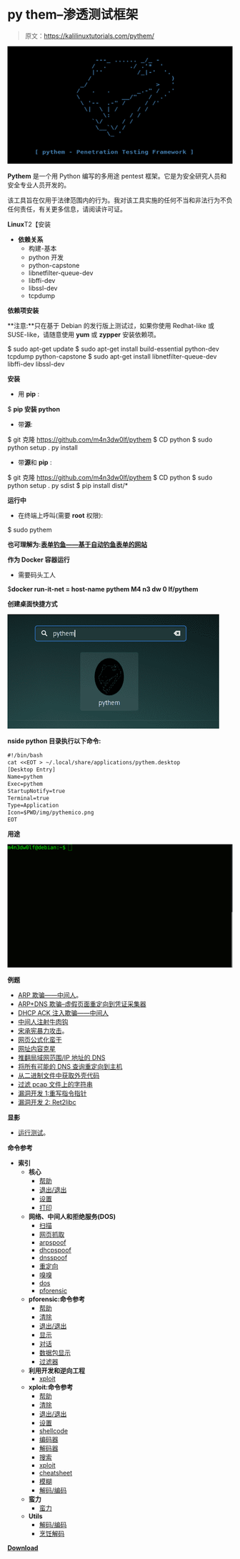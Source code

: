 # py them–渗透测试框架

> 原文：<https://kalilinuxtutorials.com/pythem/>

[![Pythem – Penetration Testing Framework](img//e8dc7c3119f9dc7d6c14b65ba039f469.png "Pythem – Penetration Testing Framework")](https://1.bp.blogspot.com/-bVrw9bGFcAQ/XwdD6ShHX1I/AAAAAAAAG1o/aiWQNdhVHakq6O7xBtruLQZKWyTfrqNjQCLcBGAsYHQ/s1600/pythem%25281%2529.png)

**Pythem** 是一个用 Python 编写的多用途 pentest 框架。它是为安全研究人员和安全专业人员开发的。

该工具旨在仅用于法律范围内的行为。我对该工具实施的任何不当和非法行为不负任何责任，有关更多信息，请阅读许可证。

**Linux**T2【安装

*   **依赖关系**
    *   构建-基本
    *   python 开发
    *   python-capstone
    *   libnetfilter-queue-dev
    *   libffi-dev
    *   libssl-dev
    *   tcpdump

**依赖项安装**

**注意:**只在基于 Debian 的发行版上测试过，如果你使用 Redhat-like 或 SUSE-like，请随意使用 **yum** 或 **zypper** 安装依赖项。

$ sudo apt-get update
$ sudo apt-get install build-essential python-dev tcpdump python-capstone
$ sudo apt-get install libnetfilter-queue-dev libffi-dev libssl-dev

**安装**

*   用 **pip** :

$ **pip 安装 python**

*   带**源**:

$ git 克隆 https://github.com/m4n3dw0lf/pythem
$ CD python
$ sudo python setup . py install

*   带**源**和 **pip** :

$ git 克隆 https://github.com/m4n3dw0lf/pythem
$ CD python
$ sudo python setup . py sdist
$ pip install dist/*

**运行中**

*   在终端上呼叫(需要 **root** 权限):

$ sudo pythem

**也可理解为:[表单钓鱼——基于自动钓鱼表单的网站](https://kalilinuxtutorials.com/formphish/)**

**作为 Docker 容器运行**

*   需要码头工人

$**docker run-it-net = host-name pythem M4 n3 dw 0 lf/pythem**

**创建桌面快捷方式**

![](img//fc70fb712490417b239a73e96bfbc29f.png)

**nside python 目录执行以下命令:**

```
#!/bin/bash
cat <<EOT > ~/.local/share/applications/pythem.desktop
[Desktop Entry]
Name=pythem
Exec=pythem
StartupNotify=true
Terminal=true
Type=Application
Icon=$PWD/img/pythemico.png
EOT 
```

**用途**

![](img//d0663629cdc6694ad7e807f788d3eea9.png)

**例题**

*   [ARP 欺骗——中间人](https://github.com/m4n3dw0lf/pythem/wiki/Examples#arp-spoofing---man-in-the-middle)。
*   [ARP+DNS 欺骗–虚假页面重定向到凭证采集器](https://github.com/m4n3dw0lf/pythem/wiki/Examples#arpdns-spoof---fake-page-redirect-to-credential-harvester)
*   [DHCP ACK 注入欺骗——中间人](https://github.com/m4n3dw0lf/pythem/wiki/Examples#man-in-the-middle-dhcp-spoofing---dhcp-ack-injection)
*   [中间人注射牛肉钩](https://github.com/m4n3dw0lf/pythem/wiki/Examples#inject-beef-hook)
*   [宋承宪暴力攻击](https://github.com/m4n3dw0lf/pythem/wiki/Examples#ssh-brute-force-attack)。
*   [网页公式化蛮干](https://github.com/m4n3dw0lf/pythem/wiki/Examples#web-page-formulary-brute-force)
*   [网址内容克星](https://github.com/m4n3dw0lf/pythem/wiki/Examples#url-content-buster)
*   [推翻局域网范围/IP 地址的 DNS](https://github.com/m4n3dw0lf/pythem/wiki/Examples#overthrow-the-dns-of-lan-rangeip-address)
*   [将所有可能的 DNS 查询重定向到主机](https://github.com/m4n3dw0lf/pythem/wiki/Examples#redirect-all-possible-dns-queries-to-host)
*   [从二进制文件中获取外壳代码](https://github.com/m4n3dw0lf/pythem/wiki/Examples#get-shellcode-from-binary)
*   [过滤 pcap 文件上的字符串](https://github.com/m4n3dw0lf/pythem/wiki/Examples#filter-strings-on-pcap-files)
*   [漏洞开发 1:重写指令指针](https://github.com/m4n3dw0lf/pythem/wiki/Exploit-development#exploit-development-1-overwriting-instruction-pointer)
*   [漏洞开发 2: Ret2libc](https://github.com/m4n3dw0lf/pythem/wiki/Exploit-development#exploit-development-2-ret2libc)

**显影**

*   [运行测试](https://github.com/m4n3dw0lf/pythem/wiki/Developing#running-tests)。

**命令参考**

*   **索引**
    *   **核心**
        *   [帮助](https://github.com/m4n3dw0lf/pythem/wiki/Commands-Reference#help)
        *   [退出/退出](https://github.com/m4n3dw0lf/pythem/wiki/Commands-Reference#exitquit)
        *   [设置](https://github.com/m4n3dw0lf/pythem/wiki/Commands-Reference#set)
        *   [打印](https://github.com/m4n3dw0lf/pythem/wiki/Commands-Reference#print)
    *   **网络、中间人和拒绝服务(DOS)**
        *   [扫描](https://github.com/m4n3dw0lf/pythem/wiki/Commands-Reference#scan)
        *   [网页抓取](https://github.com/m4n3dw0lf/pythem/wiki/Commands-Reference#webcrawl)
        *   [arpspoof](https://github.com/m4n3dw0lf/pythem/wiki/Commands-Reference#arpspoof)
        *   [dhcpspoof](https://github.com/m4n3dw0lf/pythem/wiki/Commands-Reference#dhcpspoof)
        *   [dnsspoof](https://github.com/m4n3dw0lf/pythem/wiki/Commands-Reference#dnsspoof)
        *   [重定向](https://github.com/m4n3dw0lf/pythem/wiki/Commands-Reference#redirect)
        *   [嗅嗅](https://github.com/m4n3dw0lf/pythem/wiki/Commands-Reference#sniff)
        *   [dos](https://github.com/m4n3dw0lf/pythem/wiki/Commands-Reference#dos)
        *   [pforensic](https://github.com/m4n3dw0lf/pythem/wiki/Commands-Reference#pforensic)
    *   **pforensic:命令参考**
        *   [帮助](https://github.com/m4n3dw0lf/pythem/wiki/Commands-Reference#help-1)
        *   [清除](https://github.com/m4n3dw0lf/pythem/wiki/Commands-Reference#clear)
        *   [退出/退出](https://github.com/m4n3dw0lf/pythem/wiki/Commands-Reference#exitquit-1)
        *   [显示](https://github.com/m4n3dw0lf/pythem/wiki/Commands-Reference#show)
        *   [对话](https://github.com/m4n3dw0lf/pythem/wiki/Commands-Reference#conversations)
        *   [数据包显示](https://github.com/m4n3dw0lf/pythem/wiki/Commands-Reference#packetdisplay-num)
        *   [过滤器](https://github.com/m4n3dw0lf/pythem/wiki/Commands-Reference#filter-stringlayer)
    *   **利用开发和逆向工程**
        *   [xploit](https://github.com/m4n3dw0lf/pythem/wiki/Commands-Reference#xploit)
    *   **xploit:命令参考**
        *   [帮助](https://github.com/m4n3dw0lf/pythem/wiki/Commands-Reference#help-2)
        *   [清除](https://github.com/m4n3dw0lf/pythem/wiki/Commands-Reference#clear-1)
        *   [退出/退出](https://github.com/m4n3dw0lf/pythem/wiki/Commands-Reference#exitquit-2)
        *   [设置](https://github.com/m4n3dw0lf/pythem/wiki/Commands-Reference#set-1)
        *   [shellcode](https://github.com/m4n3dw0lf/pythem/wiki/Commands-Reference#shellcode)
        *   [编码器](https://github.com/m4n3dw0lf/pythem/wiki/Commands-Reference#encoder)
        *   [解码器](https://github.com/m4n3dw0lf/pythem/wiki/Commands-Reference#decoder)
        *   [搜索](https://github.com/m4n3dw0lf/pythem/wiki/Commands-Reference#search)
        *   [xploit](https://github.com/m4n3dw0lf/pythem/wiki/Commands-Reference#xploit-1)
        *   [cheatsheet](https://github.com/m4n3dw0lf/pythem/wiki/Commands-Reference#cheatsheet)
        *   [模糊](https://github.com/m4n3dw0lf/pythem/wiki/Commands-Reference#fuzz)
        *   [解码/编码](https://github.com/m4n3dw0lf/pythem/wiki/Commands-Reference#decodeencode)
    *   **蛮力**
        *   [蛮力](https://github.com/m4n3dw0lf/pythem/wiki/Commands-Reference#brute)
    *   **Utils**
        *   [解码/编码](https://github.com/m4n3dw0lf/pythem/wiki/Commands-Reference#decodeencode-1)
        *   [烹饪解码](https://github.com/m4n3dw0lf/pythem/wiki/Commands-Reference#cookiedecode)

[**Download**](https://github.com/m4n3dw0lf/pythem)